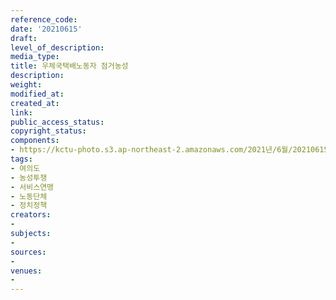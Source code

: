 ```yaml
---
reference_code: 
date: '20210615'
draft: 
level_of_description: 
media_type: 
title: 우체국택배노동자 점거농성
description: 
weight: 
modified_at: 
created_at: 
link: 
public_access_status: 
copyright_status: 
components:
- https://kctu-photo.s3.ap-northeast-2.amazonaws.com/2021년/6월/20210615-우체국택배노동자+점거농성_여의도_농성투쟁_서비스연맹_노동단체_정치정책/_1D20010.jpg
tags:
- 여의도
- 농성투쟁
- 서비스연맹
- 노동단체
- 정치정책
creators:
- 
subjects:
- 
sources:
- 
venues:
- 
---
```

